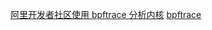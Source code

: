 [阿里开发者社区使用 bpftrace 分析内核](https://developer.aliyun.com/article/741492?scm=20140722.184.2.173)
[bpftrace](http://www.brendangregg.com/blog/2018-10-08/dtrace-for-linux-2018.html)
